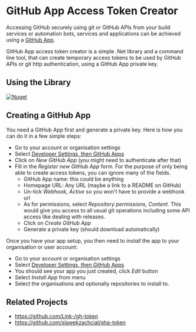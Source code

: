 # GitHub App Access Token Creator

Accessing GitHub securely using git or GitHub APIs from your build services or
automation bots, services and applications can be achieved using a [GitHub App][1].

GitHub App access token creator is a simple .Net library and a command line tool,
that can create temporary access tokens to be used by GitHub APIs or git http
authentication, using a GitHub App private key.

## Using the Library

[![Nuget](https://img.shields.io/nuget/v/GitHubAppToken)](https://www.nuget.org/packages/GitHubAppToken/)


## Creating a GitHub App

You need a GitHub App first and generate a private key. Here is how you
can do it in a few simple steps:

* Go to your account or organisation settings
* Select [Developer Settings, then GitHub Apps][2]
* Click on *New GitHub App* (you might need to authenticate after that)
* Fill in the *Register new GitHub App* form.
  For the purpose of only being able to create access tokens, you can ignore
  many of the fields.
  * GitHub App name: this could be anything
  * Homepage URL: Any URL (maybe a link to a README on GitHub)
  * Un-tick *Webhook, Active* so you won't have to provide a webhook url
  * As for permissions, select *Repository permissions, Content*. This would
    give you access to all usual git operations including some API access like
    dealing with releases.
  * Click on *Create GitHub App*
  * Generate a private key (should download automatically)

Once you have your app setup, you then need to *install* the app to your
organisation or user account:

* Go to your account or organisation settings
* Select [Developer Settings, then GitHub Apps][2]
* You should see your app you just created, click *Edit* button
* Select *Install App* from menu
* Select the organisations and optionally repositories to install to.

## Related Projects
* https://github.com/Link-/gh-token
* https://github.com/slawekzachcial/gha-token

[1]: https://docs.github.com/en/developers/apps/getting-started-with-apps/about-apps
[2]: https://github.com/settings/apps
